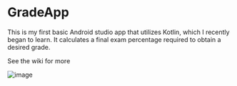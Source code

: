 # GradeApp
This is my first basic Android studio app that utilizes Kotlin, which I recently began to learn. It calculates a final exam percentage required to obtain a desired grade. 

See the wiki for more

![image](https://user-images.githubusercontent.com/53449590/130370477-9f457375-b665-475f-a67b-ca3d42abbb51.png)

